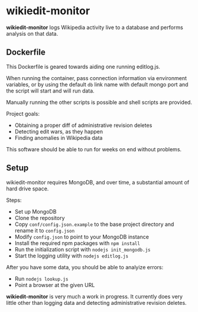 # wikiedit-monitor

**wikiedit-monitor** logs Wikipedia activity live to a database and performs analysis on that data.

## Dockerfile

This Dockerfile is geared towards aiding one running editlog.js.

When running the container, pass connection information via environment variables, or by using the default `db` link name
with default mongo port and the script will start and will run data.

Manually running the other scripts is possible and shell scripts are provided.


Project goals:
* Obtaining a proper diff of administrative revision deletes
* Detecting edit wars, as they happen
* Finding anomalies in Wikipedia data

This software should be able to run for weeks on end without problems.

## Setup
wikiedit-monitor requires MongoDB, and over time, a substantial amount of hard drive space.

Steps:
* Set up MongoDB
* Clone the repository
* Copy `conf/config.json.example` to the base project directory and rename it to `config.json`
* Modify `config.json` to point to your MongoDB instance
* Install the required npm packages with `npm install`
* Run the initialization script with `nodejs init_mongodb.js`
* Start the logging utility with `nodejs editlog.js`

After you have some data, you should be able to analyize errors:
* Run `nodejs lookup.js`
* Point a browser at the given URL

**wikiedit-monitor** is very much a work in progress. It currently does very little other than logging data and detecting administrative revision deletes.
